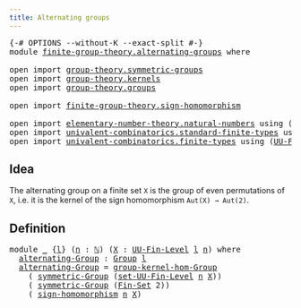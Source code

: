 ```yaml
---
title: Alternating groups
---
```


<pre class="Agda"><a id="44" class="Symbol">{-#</a> <a id="48" class="Keyword">OPTIONS</a> <a id="56" class="Pragma">--without-K</a> <a id="68" class="Pragma">--exact-split</a> <a id="82" class="Symbol">#-}</a>
<a id="86" class="Keyword">module</a> <a id="93" href="finite-group-theory.alternating-groups.html" class="Module">finite-group-theory.alternating-groups</a> <a id="132" class="Keyword">where</a>

<a id="139" class="Keyword">open</a> <a id="144" class="Keyword">import</a> <a id="151" href="group-theory.symmetric-groups.html" class="Module">group-theory.symmetric-groups</a>
<a id="181" class="Keyword">open</a> <a id="186" class="Keyword">import</a> <a id="193" href="group-theory.kernels.html" class="Module">group-theory.kernels</a>
<a id="214" class="Keyword">open</a> <a id="219" class="Keyword">import</a> <a id="226" href="group-theory.groups.html" class="Module">group-theory.groups</a>

<a id="247" class="Keyword">open</a> <a id="252" class="Keyword">import</a> <a id="259" href="finite-group-theory.sign-homomorphism.html" class="Module">finite-group-theory.sign-homomorphism</a>

<a id="298" class="Keyword">open</a> <a id="303" class="Keyword">import</a> <a id="310" href="elementary-number-theory.natural-numbers.html" class="Module">elementary-number-theory.natural-numbers</a> <a id="351" class="Keyword">using</a> <a id="357" class="Symbol">(</a><a id="358" href="elementary-number-theory.natural-numbers.html#1530" class="Datatype">ℕ</a><a id="359" class="Symbol">)</a>
<a id="361" class="Keyword">open</a> <a id="366" class="Keyword">import</a> <a id="373" href="univalent-combinatorics.standard-finite-types.html" class="Module">univalent-combinatorics.standard-finite-types</a> <a id="419" class="Keyword">using</a> <a id="425" class="Symbol">(</a><a id="426" href="univalent-combinatorics.standard-finite-types.html#2285" class="Function">Fin-Set</a><a id="433" class="Symbol">)</a>
<a id="435" class="Keyword">open</a> <a id="440" class="Keyword">import</a> <a id="447" href="univalent-combinatorics.finite-types.html" class="Module">univalent-combinatorics.finite-types</a> <a id="484" class="Keyword">using</a> <a id="490" class="Symbol">(</a><a id="491" href="univalent-combinatorics.finite-types.html#5385" class="Function">UU-Fin-Level</a><a id="503" class="Symbol">;</a> <a id="505" href="univalent-combinatorics.finite-types.html#15248" class="Function">set-UU-Fin-Level</a><a id="521" class="Symbol">)</a>
</pre>
## Idea

The alternating group on a finite set `X` is the group of even permutations of `X`, i.e. it is the kernel of the sign homomorphism `Aut(X) → Aut(2)`.

## Definition

<pre class="Agda"><a id="711" class="Keyword">module</a> <a id="718" href="finite-group-theory.alternating-groups.html#718" class="Module">_</a> <a id="720" class="Symbol">{</a><a id="721" href="finite-group-theory.alternating-groups.html#721" class="Bound">l</a><a id="722" class="Symbol">}</a> <a id="724" class="Symbol">(</a><a id="725" href="finite-group-theory.alternating-groups.html#725" class="Bound">n</a> <a id="727" class="Symbol">:</a> <a id="729" href="elementary-number-theory.natural-numbers.html#1530" class="Datatype">ℕ</a><a id="730" class="Symbol">)</a> <a id="732" class="Symbol">(</a><a id="733" href="finite-group-theory.alternating-groups.html#733" class="Bound">X</a> <a id="735" class="Symbol">:</a> <a id="737" href="univalent-combinatorics.finite-types.html#5385" class="Function">UU-Fin-Level</a> <a id="750" href="finite-group-theory.alternating-groups.html#721" class="Bound">l</a> <a id="752" href="finite-group-theory.alternating-groups.html#725" class="Bound">n</a><a id="753" class="Symbol">)</a> <a id="755" class="Keyword">where</a>
  <a id="763" href="finite-group-theory.alternating-groups.html#763" class="Function">alternating-Group</a> <a id="781" class="Symbol">:</a> <a id="783" href="group-theory.groups.html#2481" class="Function">Group</a> <a id="789" href="finite-group-theory.alternating-groups.html#721" class="Bound">l</a>
  <a id="793" href="finite-group-theory.alternating-groups.html#763" class="Function">alternating-Group</a> <a id="811" class="Symbol">=</a> <a id="813" href="group-theory.kernels.html#2471" class="Function">group-kernel-hom-Group</a>
    <a id="840" class="Symbol">(</a> <a id="842" href="group-theory.symmetric-groups.html#3569" class="Function">symmetric-Group</a> <a id="858" class="Symbol">(</a><a id="859" href="univalent-combinatorics.finite-types.html#15248" class="Function">set-UU-Fin-Level</a> <a id="876" href="finite-group-theory.alternating-groups.html#725" class="Bound">n</a> <a id="878" href="finite-group-theory.alternating-groups.html#733" class="Bound">X</a><a id="879" class="Symbol">))</a>
    <a id="886" class="Symbol">(</a> <a id="888" href="group-theory.symmetric-groups.html#3569" class="Function">symmetric-Group</a> <a id="904" class="Symbol">(</a><a id="905" href="univalent-combinatorics.standard-finite-types.html#2285" class="Function">Fin-Set</a> <a id="913" class="Number">2</a><a id="914" class="Symbol">))</a>
    <a id="921" class="Symbol">(</a> <a id="923" href="finite-group-theory.sign-homomorphism.html#11247" class="Function">sign-homomorphism</a> <a id="941" href="finite-group-theory.alternating-groups.html#725" class="Bound">n</a> <a id="943" href="finite-group-theory.alternating-groups.html#733" class="Bound">X</a><a id="944" class="Symbol">)</a>
</pre>